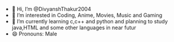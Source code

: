 - 👋 Hi, I’m @DivyanshThakur2004
- 👀 I’m interested in Coding, Anime, Movies, Music and Gaming
- 🌱 I’m currently learning c,c++ and python and planning to study java,HTML and some other languages in near futur
- 😄 Pronouns: Male

<!---
DivyanshThakur2004/DivyanshThakur2004 is a ✨ special ✨ repository because its `README.md` (this file) appears on your GitHub profile.
You can click the Preview link to take a look at your changes.
--->
